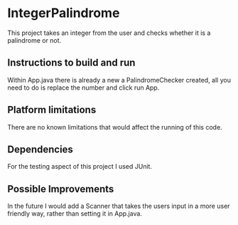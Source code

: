 # IntegerPalindrome
This project takes an integer from the user and checks whether it is a palindrome or not. 

## Instructions to build and run
Within App.java there is already a new a PalindromeChecker created, all you need to do is replace the number and click run App.

## Platform limitations
There are no known limitations that would affect the running of this code.

## Dependencies 
For the testing aspect of this project I used JUnit.

## Possible Improvements
In the future I would add a Scanner that takes the users input in a more user friendly way, rather than setting it in App.java.
